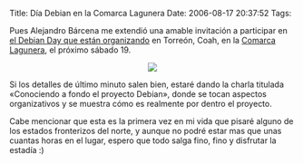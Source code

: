 Title: Día Debian en la Comarca Lagunera
Date: 2006-08-17 20:37:52
Tags: 

<p>Pues Alejandro Bárcena me extendió una amable invitación a participar en <a target="_blank" href="http://wiki.debian.org/debiandayLaLaguna">el Debian Day que están organizando</a> en Torreón, Coah, en la <a target="_blank" href="http://en.wikipedia.org/wiki/Comarca_Lagunera">Comarca Lagunera</a>, el próximo sábado 19.
</p>
<p align="center"><a target="_blank" href="http://wiki.debian.org/debiandayLaLaguna"><img src="http://www.gulag.org.mx/img/diadebian.jpg"/></a></p>
<p>
Si los detalles de último minuto salen bien, estaré dando la charla titulada «Conociendo a fondo el proyecto Debian», donde se tocan aspectos organizativos y se muestra cómo es realmente por dentro el proyecto.

Cabe mencionar que esta es la primera vez en mi vida que pisaré alguno de los estados fronterizos del norte, y aunque no podré estar mas que unas cuantas horas en el lugar, espero que todo salga fino, fino y disfrutar la estadía :) </p>
